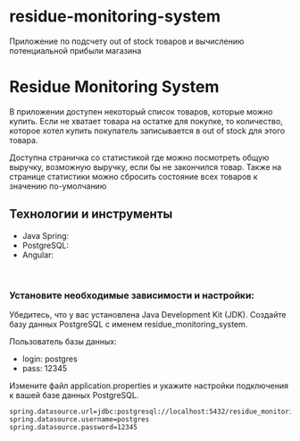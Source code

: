 # residue-monitoring-system
Приложение по подсчету out of stock товаров и вычислению потенциальной прибыли магазина

# Residue Monitoring System

В приложении доступен некоторый список товаров, которые можно купить.
Если не хватает товара на остатке для покупке, то количество, которое хотел купить покупатель записывается в out of stock
для этого товара.

Доступна страничка со статистикой где можно посмотреть общую выручку, возможную выручку, если бы не закончился товар.
Также на странице статистики можно сбросить состояние всех товаров к значению по-умолчанию

## Технологии и инструменты

- Java Spring: 
- PostgreSQL: 
- Angular: 

<br>

### Установите необходимые зависимости и настройки:

Убедитесь, что у вас установлена Java Development Kit (JDK).
Создайте базу данных PostgreSQL с именем residue_monitoring_system. 

Пользователь базы данных:
* login: postgres
* pass: 12345

Измените файл application.properties и укажите настройки подключения к вашей базе данных PostgreSQL.


```
spring.datasource.url=jdbc:postgresql://localhost:5432/residue_monitoring_system
spring.datasource.username=postgres
spring.datasource.password=12345
```


